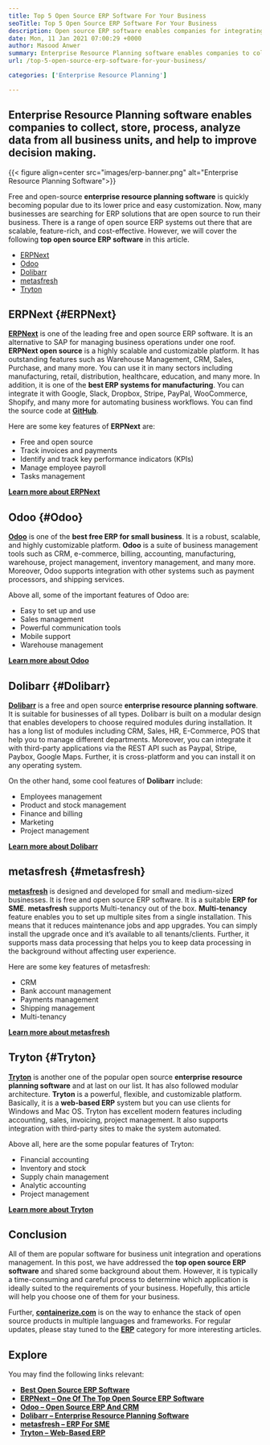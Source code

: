 ```yaml
---
title: Top 5 Open Source ERP Software For Your Business
seoTitle: Top 5 Open Source ERP Software For Your Business
description: Open source ERP software enables companies for integrating and managing all business units from a single suite in cost-effective way.
date: Mon, 11 Jan 2021 07:00:29 +0000
author: Masood Anwer
summary: Enterprise Resource Planning software enables companies to collect, store, process, analyze data from all business units, and help to improve decision making.
url: /top-5-open-source-erp-software-for-your-business/

categories: ['Enterprise Resource Planning']

---
```

## Enterprise Resource Planning software enables companies to collect, store, process, analyze data from all business units, and help to improve decision making.

{{< figure align=center src="images/erp-banner.png" alt="Enterprise Resource Planning Software">}}  

Free and open-source **enterprise resource planning software** is quickly becoming popular due to its lower price and easy customization. Now, many businesses are searching for ERP solutions that are open source to run their business. There is a range of open source ERP systems out there that are scalable, feature-rich, and cost-effective. However, we will cover the following **top open source ERP software** in this article.

  * [ERPNext][1]
  * [Odoo][2]
  * [Dolibarr][3]
  * [metasfresh][4]
  * [Tryton][5]

## ERPNext {#ERPNext}

[**ERPNext**][6] is one of the leading free and open source ERP software. It is an alternative to SAP for managing business operations under one roof. **ERPNext open source** is a highly scalable and customizable platform. It has outstanding features such as Warehouse Management, CRM, Sales, Purchase, and many more. You can use it in many sectors including manufacturing, retail, distribution, healthcare, education, and many more. In addition, it is one of the **best ERP systems for manufacturing**. You can integrate it with Google, Slack, Dropbox, Stripe, PayPal, WooCommerce, Shopify, and many more for automating business workflows. You can find the source code at [**GitHub**][7].

Here are some key features of **ERPNext** are:

  * Free and open source
  * Track invoices and payments
  * Identify and track key performance indicators (KPIs)
  * Manage employee payroll
  * Tasks management

[**Learn more about ERPNext**][8]

## Odoo {#Odoo}

[**Odoo**][9] is one of the **best free ERP for small business**. It is a robust, scalable, and highly customizable platform. **Odoo** is a suite of business management tools such as CRM, e-commerce, billing, accounting, manufacturing, warehouse, project management, inventory management, and many more. Moreover, Odoo supports integration with other systems such as payment processors, and shipping services.

Above all, some of the important features of Odoo are:

  * Easy to set up and use
  * Sales management
  * Powerful communication tools
  * Mobile support
  * Warehouse management

[**Learn more about Odoo**][10]

## Dolibarr {#Dolibarr}

[**Dolibarr**][11] is a free and open source **enterprise resource planning software**. It is suitable for businesses of all types. Dolibarr is built on a modular design that enables developers to choose required modules during installation. It has a long list of modules including CRM, Sales, HR, E-Commerce, POS that help you to manage different departments. Moreover, you can integrate it with third-party applications via the REST API such as Paypal, Stripe, Paybox, Google Maps. Further, it is cross-platform and you can install it on any operating system.

On the other hand, some cool features of **Dolibarr** include:

  * Employees management
  * Product and stock management
  * Finance and billing
  * Marketing
  * Project management

[**Learn more about Dolibarr**][12]

## metasfresh {#metasfresh}

[**metasfresh**][13] is designed and developed for small and medium-sized businesses. It is free and open source ERP software. It is a suitable **ERP for SME**. **metasfresh** supports Multi-tenancy out of the box. **Multi-tenancy** feature enables you to set up multiple sites from a single installation. This means that it reduces maintenance jobs and app upgrades. You can simply install the upgrade once and it’s available to all tenants/clients. Further, it supports mass data processing that helps you to keep data processing in the background without affecting user experience.

Here are some key features of metasfresh:

  * CRM
  * Bank account management
  * Payments management
  * Shipping management
  * Multi-tenancy

[**Learn more about metasfresh**][14]

## Tryton {#Tryton}

[**Tryton**][15] is another one of the popular open source **enterprise resource planning software** and at last on our list. It has also followed modular architecture. **Tryton** is a powerful, flexible, and customizable platform. Basically, it is a **web-based ERP** system but you can use clients for Windows and Mac OS. Tryton has excellent modern features including accounting, sales, invoicing, project management. It also supports integration with third-party sites to make the system automated.

Above all, here are the some popular features of Tryton:

  * Financial accounting
  * Inventory and stock
  * Supply chain management
  * Analytic accounting
  * Project management

[**Learn more about Tryton**][16]

## Conclusion

All of them are popular software for business unit integration and operations management. In this post, we have addressed the **top open source ERP software** and shared some background about them. However, it is typically a time-consuming and careful process to determine which application is ideally suited to the requirements of your business. Hopefully, this article will help you choose one of them for your business.

Further, [**containerize.com**][17] is on the way to enhance the stack of open source products in multiple languages and frameworks. For regular updates, please stay tuned to the [**ERP**][18] category for more interesting articles.

## Explore

You may find the following links relevant:

  * [**Best Open Source ERP Software**][19]
  * [**ERPNext – One Of The Top Open Source ERP Software**][20]
  * [**Odoo – Open Source ERP And CRM**][21]
  * [**Dolibarr – Enterprise Resource Planning Software**][12]
  * [**metasfresh – ERP For SME**][14]
  * [**Tryton – Web-Based ERP**][16]

 [1]: #ERPNext
 [2]: #Odoo
 [3]: #Dolibarr
 [4]: #metasfresh
 [5]: #Tryton
 [6]: https://products.containerize.com/erp/erpnext/
 [7]: https://github.com/frappe/erpnext
 [8]: https://erpnext.com/
 [9]: https://products.containerize.com/erp/odoo/
 [10]: https://www.odoo.com
 [11]: https://products.containerize.com/erp/dolibarr/
 [12]: https://products.containerize.com/erp/dolibarr
 [13]: https://products.containerize.com/erp/metasfresh/
 [14]: https://products.containerize.com/erp/metasfresh
 [15]: https://products.containerize.com/erp/tryton/
 [16]: https://products.containerize.com/erp/tryton
 [17]: https://containerize.com
 [18]: https://blog.containerize.com/category/enterprise-resource-planning/
 [19]: https://products.containerize.com/erp
 [20]: https://products.containerize.com/erp/erpnext
 [21]: https://products.containerize.com/erp/odoo